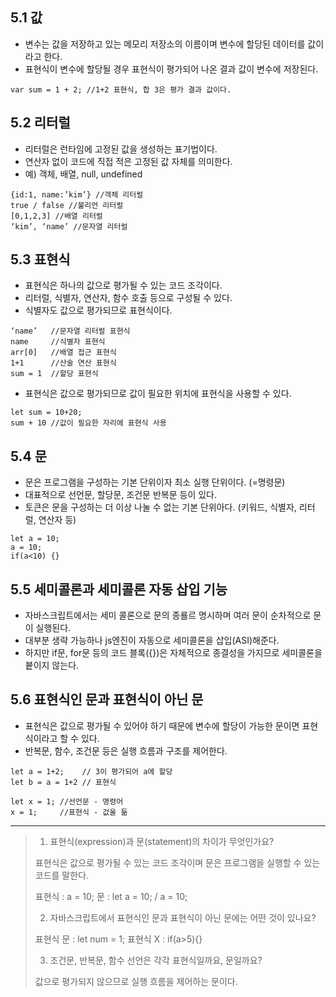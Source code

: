 ## 5.1 값
- 변수는 값을 저장하고 있는 메모리 저장소의 이름이며 변수에 할당된 데이터를 값이라고 한다. 
- 표현식이 변수에 할당될 경우 표현식이 평가되어 나온 결과 값이 변수에 저장된다. 

```
var sum = 1 + 2; //1+2 표현식, 합 3은 평가 결과 값이다.  
```

## 5.2 리터럴
- 리터럴은 런타임에 고정된 값을 생성하는 표기법이다.
- 연산자 없이 코드에 직접 적은 고정된 값 자체를 의미한다. 
- 예) 객체, 배열, null, undefined 

```
{id:1, name:’kim’} //객체 리터럴
true / false //불리언 리터럴
[0,1,2,3] //배열 리터럴
‘kim’, ‘name’ //문자열 리터럴
```

## 5.3 표현식
- 표현식은 하나의 값으로 평가될 수 있는 코드 조각이다. 
- 리터럴, 식별자, 연산자, 함수 호출 등으로 구성될 수 있다. 
- 식별자도 값으로 평가되므로 표현식이다. 

```
‘name’   //문자열 리터럴 표현식
name     //식별자 표현식
arr[0]   //배열 접근 표현식
1+1      //산술 연산 표현식
sum = 1  //할당 표현식
```

- 표현식은 값으로 평가되므로 값이 필요한 위치에 표현식을 사용할 수 있다. 
  
```
let sum = 10+20;
sum + 10 //값이 필요한 자리에 표현식 사용
```

## 5.4 문
- 문은 프로그램을 구성하는 기본 단위이자 최소 실행 단위이다. (=명령문)
- 대표적으로 선언문, 할당문, 조건문 반복문 등이 있다. 
- 토큰은 문을 구성하는 더 이상 나눌 수 없는 기본 단위아다. (키워드, 식별자, 리터럴, 연산자 등)

```
let a = 10;
a = 10;
if(a<10) {}
```

## 5.5 세미콜론과 세미콜론 자동 삽입 기능
- 자바스크립트에서는 세미 콜론으로 문의 종룔르 명시하며 여러 문이 순차적으로 문이 실행된다.
- 대부분 생략 가능하나 js엔진이 자동으로 세미콜론을 삽입(ASI)해준다. 
- 하지만 if문, for문 등의 코드 블록({})은 자체적으로 종결성을 가지므로 세미콜론을 븉이지 않는다.

## 5.6 표현식인 문과 표현식이 아닌 문
- 표현식은 값으로 평가될 수 있어야 하기 때문에 변수에 할당이 가능한 문이면 표현식이라고 할 수 있다.
- 반복문, 함수, 조건문 등은 실행 흐름과 구조를 제어한다. 
```
let a = 1+2;    // 3이 평가되어 a에 할당
let b = a = 1+2 // 표현식
```

```
let x = 1; //선언문 - 명령어
x = 1;     //표현식 - 겂울 듦
```

---
> 1. 표현식(expression)과 문(statement)의 차이가 무엇인가요?
  > 
   >표현식은 값으로 평가될 수 있는 코드 조각이며 문은 프로그램을 실행할 수 있는 코드를 말한다.
> 
   >표현식 : a = 10;
   문 : let a = 10; / a = 10;
   >
> 2. 자바스크립트에서 표현식인 문과 표현식이 아닌 문에는 어떤 것이 있나요?
  > 
   >표현식 문 : let num = 1;
   표현식 X : if(a>5){}
   >
> 3. 조건문, 반복문, 함수 선언은 각각 표현식일까요, 문일까요?
  > 
   >값으로 평가되지 않으므로 실행 흐름을 제어하는 문이다.
